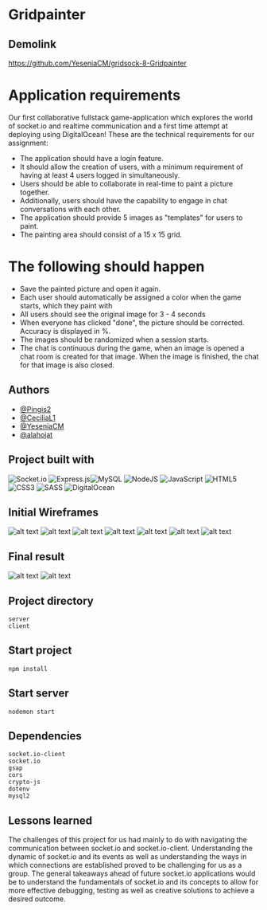 # Gridpainter

## Demolink

https://github.com/YeseniaCM/gridsock-8-Gridpainter

# Application requirements

Our first collaborative fullstack game-application which explores the world of socket.io and realtime communication and a first time attempt at deploying using DigitalOcean!
These are the technical requirements for our assignment:

- The application should have a login feature.
- It should allow the creation of users, with a minimum requirement of having at least 4 users logged in simultaneously.
- Users should be able to collaborate in real-time to paint a picture together.
- Additionally, users should have the capability to engage in chat conversations with each other.
- The application should provide 5 images as "templates" for users to paint.
- The painting area should consist of a 15 x 15 grid.

# The following should happen

- Save the painted picture and open it again.
- Each user should automatically be assigned a color when the game starts, which they paint with
- All users should see the original image for 3 - 4 seconds
- When everyone has clicked "done", the picture should be corrected. Accuracy is displayed in %.
- The images should be randomized when a session starts.
- The chat is continuous during the game, when an image is opened a chat room is created for that image. When the image is finished, the chat for that image is also closed.

## Authors

- [@Pingis2](https://github.com/Pingis2)
- [@CeciliaL1](https://github.com/CeciliaL1)
- [@YeseniaCM](https://github.com/YeseniaCM)
- [@alahojat](https://www.github.com/alahojat)

## Project built with

![Socket.io](https://img.shields.io/badge/Socket.io-black?style=for-the-badge&logo=socket.io&badgeColor=010101)
![Express.js](https://img.shields.io/badge/express.js-%23404d59.svg?style=for-the-badge&logo=express&logoColor=%2361DAFB)![MySQL](https://img.shields.io/badge/mysql-%2300f.svg?style=for-the-badge&logo=mysql&logoColor=white)
![NodeJS](https://img.shields.io/badge/node.js-6DA55F?style=for-the-badge&logo=node.js&logoColor=white)
![JavaScript](https://img.shields.io/badge/javascript-%23323330.svg?style=for-the-badge&logo=javascript&logoColor=%23F7DF1E)
![HTML5](https://img.shields.io/badge/html5-%23E34F26.svg?style=for-the-badge&logo=html5&logoColor=white)
![CSS3](https://img.shields.io/badge/css3-%231572B6.svg?style=for-the-badge&logo=css3&logoColor=white)
![SASS](https://img.shields.io/badge/SASS-hotpink.svg?style=for-the-badge&logo=SASS&logoColor=white)
![DigitalOcean](https://img.shields.io/badge/DigitalOcean-%230167ff.svg?style=for-the-badge&logo=digitalOcean&logoColor=white)

## Initial Wireframes

![alt text](client/src/styles/wireframes/loginpage-wireframe.png)
![alt text](client/src/styles/wireframes/create-new-user-wireframe.png)
![alt text](client/src/styles/wireframes/homepage-wireframe.png)
![alt text](client/src/styles/wireframes/lobbyroom-wireframe.png)
![alt text](client/src/styles/wireframes/image-preview-wireframe.png)
![alt text](client/src/styles/wireframes/gamepage-wireframe.png)
![alt text](client/src/styles/wireframes/final-result-wireframe.png)

## Final result

![alt text](client/src/styles/wireframes/final-result/login-page.png)
![alt text](client/src/styles/wireframes/final-result/create-new-user.png)

## Project directory

```
server
client
```

## Start project

```
npm install
```

## Start server

```
nodemon start
```

## Dependencies

```
socket.io-client
socket.io
gsap
cors
crypto-js
dotenv
mysql2

```

## Lessons learned

The challenges of this project for us had mainly to do with navigating the communication between socket.io and socket.io-client. Understanding the dynamic of socket.io and its events as well as understanding the ways in which connections are established proved to be challenging for us as a group. The general takeaways ahead of future socket.io applications would be to understand the fundamentals of socket.io and its concepts to allow for more effective debugging, testing as well as creative solutions to achieve a desired outcome.
